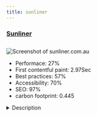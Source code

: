 ```yaml
---
title: sunliner
---
```


<div style="height: 3rem">
  <a href="http://www.sunliner.com.au"><h3>Sunliner</h3></a>
</div>
<img loading="lazy" src="/images/thumbs/sunliner.com.au.jpg" alt="Screenshot of sunliner.com.au" />
<ul>
  <li>Performace: 27%</li>
  <li>
    First contentful paint:
    2.97Sec
  </li>
  <li>Best practices: 57%</li>
  <li>Accessibility: 70%</li>
  <li>SEO: 97%</li>
  <li>carbon footprint: 0.445</li>
</ul>
<details>
  <summary>Description</summary>
  <p>Sunliner are a Motorhome designer and manufacturer in Australia. Their website is build and designed to showcase their beautiful vehicles.

Sunliner RV – New Motorhomes, Campervans and Fifth Wheelers
Travelling in a RV whether it be a motorhome, campervan or 5th wheeler affords you the freedom to fulfill dreams of travel, adventure and discovery.
Explore our site and find your new travel partner, an Australian made Sunliner RV.The site features:

- Full mobile-responsive design with Bootstrap 3
- SEBLOD-powered enquiry forms
- SEBLOD-powered gallery
- Dynamically-linked product content (layouts, gallery images, chassis options and styles)
- SEBLOD and Owl Carousel image slideshows and carousels
- Dealer locator with seb_map template and Address to Coordinates</p>
</details>


